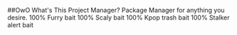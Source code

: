 ##OwO What's This Project Manager? 
Package Manager for anything you desire.
100% Furry bait
100% Scaly bait
100% Kpop trash bait
100% Stalker alert bait